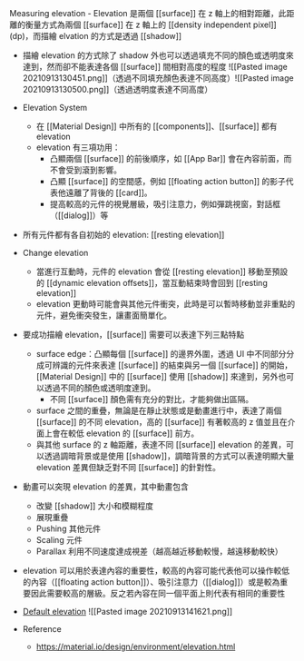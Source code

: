 Measuring elevation
	-  Elevation 是兩個 [[surface]] 在 z 軸上的相對距離，此距離的衡量方式為兩個 [[surface]] 在 z 軸上的 [[density independent pixel]] (dp)，而描繪 elvation 的方式是透過 [[shadow]]
- 描繪 elevation 的方式除了 shadow 外也可以透過填充不同的顏色或透明度來達到，然而卻不能表達各個 [[surface]] 間相對高度的程度
	![[Pasted image 20210913130451.png]]（透過不同填充顏色表達不同高度）![[Pasted image 20210913130500.png]]（透過透明度表達不同高度）
- Elevation System
	- 在 [[Material Design]] 中所有的 [[components]]、[[surface]] 都有 elevation
	- elevation 有三項功用：
		- 凸顯兩個 [[surface]] 的前後順序，如 [[App Bar]] 會在內容前面，而不會受到滾到影響。
		- 凸顯 [[surface]] 的空間感，例如 [[floating action button]] 的影子代表他遠離了背後的 [[card]]。
		- 提高較高的元件的視覺層級，吸引注意力，例如彈跳視窗，對話框（[[dialog]]）等
- 所有元件都有各自初始的 elevation: [[resting elevation]]
- Change elevation
	- 當進行互動時，元件的 elevation 會從 [[resting elevation]] 移動至預設的 [[dynamic elevation offsets]]，當互動結束時會回到 [[resting elevation]]
	- elevation 更動時可能會與其他元件衝突，此時是可以暫時移動並非重點的元件，避免衝突發生，讓畫面簡單化。
- 要成功描繪 elevation，[[surface]] 需要可以表達下列三點特點
	- surface edge：凸顯每個 [[surface]] 的邊界外圍，透過 UI 中不同部分分成可辨識的元件來表達 [[surface]] 的結束與另一個 [[surface]] 的開始，[[Material Design]] 中的 [[surface]] 使用 [[shadow]] 來達到，另外也可以透過不同的顏色或透明度達到。
		- 不同 [[surface]] 顏色需有充分的對比，才能夠做出區隔。
	- surface 之間的重疊，無論是在靜止狀態或是動畫進行中，表達了兩個 [[surface]] 的不同 elevation，高的 [[surface]] 有著較高的 z 值並且在介面上會在較低 elevation 的 [[surface]] 前方。
	- 與其他 surface 的 z 軸距離，表達不同 [[surface]] elevation 的差異，可以透過調暗背景或是使用 [[shadow]]，調暗背景的方式可以表達明顯大量 elevation 差異但缺乏對不同 [[surface]] 的針對性。
- 動畫可以突現 elevation 的差異，其中動畫包含
	- 改變 [[shadow]] 大小和模糊程度
	- 展現重疊
	- Pushing 其他元件
	- Scaling 元件
	- Parallax 利用不同速度達成視差（越高越近移動較慢，越遠移動較快）
- elevation 可以用於表達內容的重要性，較高的內容可能代表他可以操作較低的內容（[[floating action button]]）、吸引注意力（[[dialog]]）或是較為重要因此需要較高的層級。反之若內容在同一個平面上則代表有相同的重要性
- [Default elevation](https://material.io/design/environment/elevation.html#default-elevations)
![[Pasted image 20210913141621.png]]


- Reference
	- https://material.io/design/environment/elevation.html